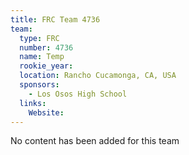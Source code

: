 ```yaml
---
title: FRC Team 4736
team:
  type: FRC
  number: 4736
  name: Temp
  rookie_year: 
  location: Rancho Cucamonga, CA, USA
  sponsors:
    - Los Osos High School
  links:
    Website: 
---
```

No content has been added for this team